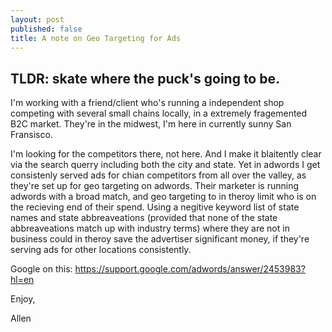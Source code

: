 ```yaml
---
layout: post
published: false
title: A note on Geo Targeting for Ads
---
```

## TLDR: skate where the puck's going to be. 

I'm working with a friend/client who's running a independent shop competing with several small chains locally, in a extremely fragemented B2C market. They're in the midwest, I'm here in currently sunny San Fransisco. 

I'm looking for the competitors there, not here. And I make it blaitently clear via the search querry including both the city and state. Yet in adwords I get consistenly served ads for chian competitors from all over the valley, as they're set up for geo targeting on adwords. Their marketer is running adwords with a broad match, and geo targeting to in theroy limit who is on the recieving end of their spend. Using a negitive keyword list of state names and state abbreaveations (provided that none of the state abbreaveations match up with industry terms) where they are not in business could in theroy save the advertiser significant money, if they're serving ads for other locations consistently. 

Google on this:
https://support.google.com/adwords/answer/2453983?hl=en

Enjoy,

Allen